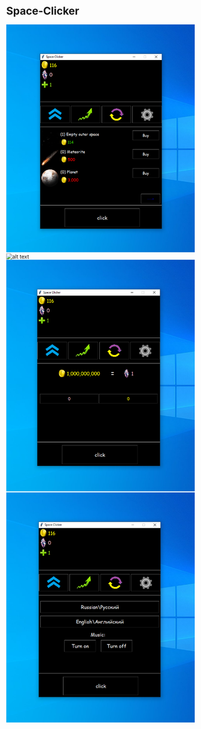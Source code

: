 # Space-Clicker
![alt text](screenshots/upgrade.png)
![alt text](screenshots/ipm.png)
![alt text](screenshots/converter.png)
![alt text](screenshots/settings.png)

